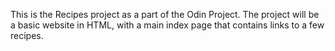 This is the Recipes project as a part of the Odin Project.
The project will be a basic website in HTML, with a main index page that contains links to a few recipes.